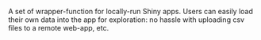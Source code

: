 A set of wrapper-function for locally-run Shiny apps.  Users can easily load their own data into the app for exploration:  no hassle with uploading csv files to a remote web-app, etc.
